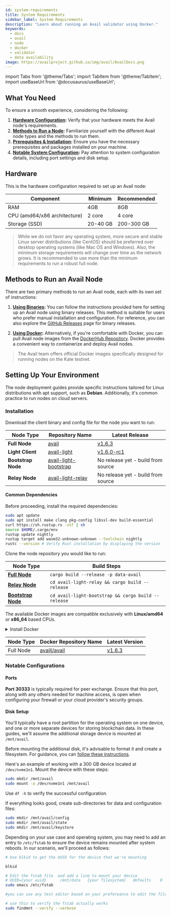 ```yaml
---
id: system-requirements
title: System Requirements
sidebar_label: System Requirements
description: "Learn about running an Avail validator using Docker."
keywords:
  - docs
  - avail
  - node
  - docker
  - validator
  - data availability
image: https://availproject.github.io/img/avail/AvailDocs.png
---
```

import Tabs from '@theme/Tabs';
import TabItem from '@theme/TabItem';
import useBaseUrl from '@docusaurus/useBaseUrl';

## What You Need

To ensure a smooth experience, considering the following:

1. **[<ins>Hardware Configuration</ins>](#hardware):** Verify that your hardware meets the Avail node's requirements.
2. **[<ins>Methods to Run a Node</ins>](#methods-to-run-an-avail-node):** Familiarize yourself with the different Avail node types and the methods to run them.
3. **[<ins>Prerequisites & Installation</ins>](#installation):** Ensure you have the necessary prerequisites and packages installed on your machine.
4. **[<ins>Notable System Configuration</ins>](#notable-configurations):** Pay attention to system configuration details, including port settings and disk setup.

## Hardware

This is the hardware configuration required to set up an Avail node:

| Component                           | Minimum                            | Recommended                         |
|-------------------------------------|------------------------------------|-------------------------------------|
| RAM                                 | 4GB                                | 8GB                                 |
| CPU (amd64/x86 architecture)        | 2 core                             | 4 core                              |
| Storage (SSD)                       | 20-40 GB                           | 200-300 GB                          |

> While we do not favor any operating system, more secure and stable Linux server distributions (like CentOS) should be preferred over desktop operating systems (like Mac OS and Windows). Also, the minimum storage requirements will change over time as the network grows. 
It is recommended to use more than the minimum requirements to run a robust full node.

## Methods to Run an Avail Node

There are two primary methods to run an Avail node, each with its own set of instructions:

1. **[<ins>Using Binaries</ins>](/docs/operate/validator/0010-validator-node-binaries.md):** You can follow the instructions provided here for setting up an Avail node using binary releases. This method is suitable for users who prefer manual installation and configuration. For reference, you can also explore the [GitHub Releases](https://github.com/availproject/avail/releases) page for binary releases.

2. **[<ins>Using Docker</ins>](/docs/operate/validator/0020-validator-node-docker.md):** Alternatively, if you're comfortable with Docker, you can pull Avail node images from the [DockerHub Repository](https://hub.docker.com/r/availj/avail/tags). Docker provides a convenient way to containerize and deploy Avail nodes.
> The Avail team offers official Docker images specifically designed for running nodes on the Kate testnet.

## Setting Up Your Environment

The node deployment guides provide specific instructions tailored for Linux distributions with apt support, such as **Debian**. 
Additionally, it's common practice to run nodes on cloud servers.

### Installation

<Tabs groupId="pre-built-release" defaultValue="pre-built-release">
<TabItem value="pre-built-release" label="Pre-Built Release">

Download the client binary and config file for the node you want to run:

| Node Type       | Repository Name       | Latest Release                        |
|-----------------|-----------------------|---------------------------------------|
| **Full Node**   | [<ins>avail</ins>](https://github.com/availproject/avail)                 | [<ins>v1.6.3</ins>](https://github.com/availproject/avail/releases/tag/v1.6.3) |
| **Light Client**| [<ins>avail-light</ins>](https://github.com/availproject/avail-light)           | [<ins>v1.6.0-rc1</ins>](https://github.com/availproject/avail-light/releases/tag/v1.6.0-rc1) |
| **Bootstrap Node** | [<ins>avail-light-bootstrap</ins>](https://github.com/availproject/avail-light-bootstrap) | No release yet - build from source    |
| **Relay Node**  | [<ins>avail-light-relay</ins>](https://github.com/availproject/avail-light-relay)     | No release yet - build from source    |

</TabItem>
<TabItem value="source" label="Build from Source">

#### Common Dependencies

Before proceeding, install the required dependencies:

```bash
sudo apt update
sudo apt install make clang pkg-config libssl-dev build-essential
curl https://sh.rustup.rs -sSf | sh
source $HOME/.cargo/env
rustup update nightly
rustup target add wasm32-unknown-unknown --toolchain nightly
rustc --version # Verify Rust installation by displaying the version
```

Clone the node repository you would like to run:

| Node Type      | Build Steps                           |
|----------------|---------------------------------------|
| [<ins>**Full Node**</ins>](https://github.com/availproject/avail)  | `cargo build --release -p data-avail` |
| [<ins>**Relay Node**</ins>](https://github.com/availproject/avail-light-relay) | `cd avail-light-relay && cargo build --release` |
| [<ins>**Bootstrap Node**</ins>](https://github.com/availproject/avail-light-bootstrap) | `cd avail-light-bootstrap && cargo build --release` |

</TabItem>
<TabItem value="docker" label="Docker">

The available Docker images are compatible exclusively with **Linux/amd64** or **x86_64** based CPUs.

<details>
<summary>Install Docker</summary>

If Docker is not already installed on your system, please follow the installation instructions provided [here](https://docs.docker.com/engine/install/). In this guide, we will use the **Ubuntu-specific** installation instructions, but it's advisable to refer to the official guidelines for the most up-to-date information.

To install Docker, execute the following commands:

```bash
sudo apt-get update
sudo apt-get install ca-certificates curl gnupg lsb-release
sudo mkdir -p /etc/apt/keyrings
curl -fsSL https://download.docker.com/linux/ubuntu/gpg | sudo gpg --dearmor -o /etc/apt/keyrings/docker.gpg
echo \
  "deb [arch=$(dpkg --print-architecture) signed-by=/etc/apt/keyrings/docker.gpg] https://download.docker.com/linux/ubuntu \
  $(lsb_release -cs) stable" | sudo tee /etc/apt/sources.list.d/docker.list > /dev/null
sudo apt-get update
sudo apt-get install docker-ce docker-ce-cli containerd.io docker-compose-plugin
```

At this point, you should have Docker installed. To ensure a more convenient user experience and avoid running Docker as the root user (which can be inconvenient), follow the post-installation steps [here](https://docs.docker.com/engine/install/linux-postinstall/). These steps enable you to interact with Docker without requiring root privileges:

```bash
sudo groupadd docker
sudo usermod -aG docker $USER
```

</details>

| Node Type       | Docker Repository Name | Latest Version                     |
|-----------------|------------------------|------------------------------------|
| Full Node       | [<ins>availj/avail</ins>](https://hub.docker.com/r/availj/avail/tags)  | [<ins>v1.6.3</ins>](https://hub.docker.com/layers/availj/avail/v1.6.3/images/sha256-7b75902171a84deda195a665a130223f9dfeddf618fe810e984abcc2f24eadce?context=explore) |

</TabItem>
</Tabs>

### Notable Configurations

#### Ports

**Port 30333** is typically required for peer exchange. Ensure that this port, along with any others needed for machine access, is open when configuring your firewall or your cloud provider's security groups.

#### Disk Setup

You'll typically have a root partition for the operating system on one device, and one or more separate devices for storing blockchain data. In these guides, we'll assume the additional storage device is mounted at `/mnt/avail`.

Before mounting the additional disk, it's advisable to format it and create a filesystem. For guidance, you can [<ins>follow these instructions</ins>](https://docs.aws.amazon.com/AWSEC2/latest/UserGuide/ebs-using-volumes.html).

Here's an example of working with a 300 GB device located at `/dev/nvme1n1`. Mount the device with these steps:

```bash
sudo mkdir /mnt/avail
sudo mount -a /dev/nvme1n1 /mnt/avail
```

Use `df -h` to verify the successful configuration.

If everything looks good, create sub-directories for data and configuration files:

```bash
sudo mkdir /mnt/avail/config
sudo mkdir /mnt/avail/state
sudo mkdir /mnt/avail/keystore
```

Depending on your use case and operating system, you may need to add an entry to `/etc/fstab` to ensure the device remains mounted after system reboots.
In our scenario, we'll proceed as follows:

```bash
# Use blkid to get the UUID for the device that we're mounting

blkid

# Edit the fstab file  and add a line to mount your device
# UUID={your uuid}      /mnt/data   {your filesystem}   defaults    0   1
sudo emacs /etc/fstab

#you can use any test editor based on your prefereance to edit the file here we have used emacs .

# use this to verify the fstab actually works
sudo findmnt --verify --verbose
```

<!--
### Alternate Networks & Releases Information

The instructions provided here are specifically for the **Kate testnet**. If you need to connect to a different network, you may have to download an alternate node version from the [<ins>node releases page</ins>](https://github.com/availproject/avail/releases) and obtain the corresponding chain specification file.

## How Many Tokens Do I Need to Become an Active Validator?

To become an active validator, you'll need a certain number of tokens for staking. Please refer to the [Faucet guide](/docs/about/faucet.md) on obtaining test AVL tokens.

If you have any questions or need further assistance, don't hesitate to get in touch with the Avail team for guidance and support.
-->
